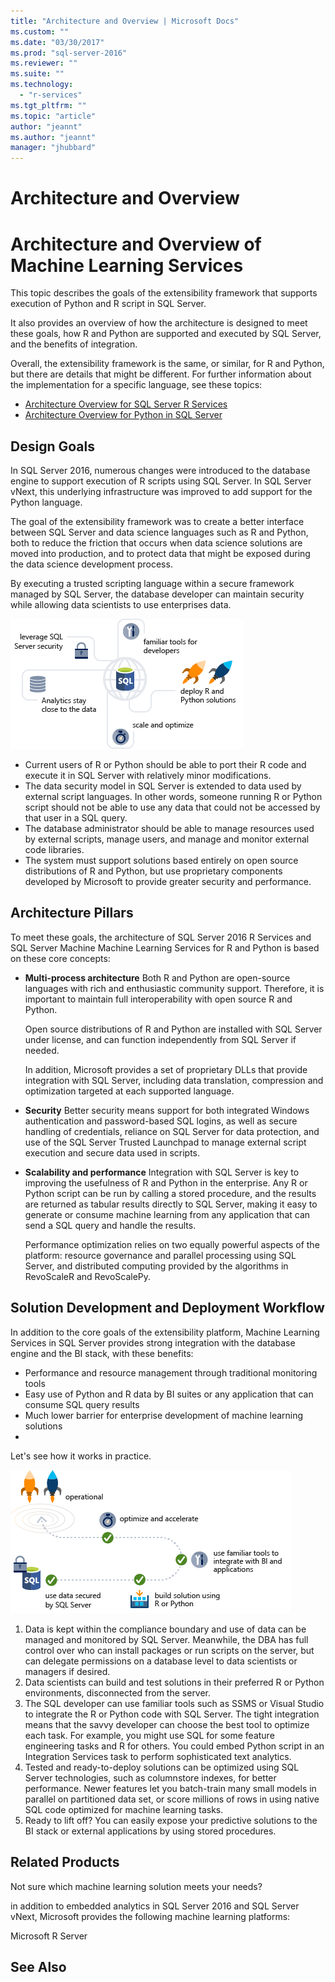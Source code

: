 ```yaml
---
title: "Architecture and Overview | Microsoft Docs"
ms.custom: ""
ms.date: "03/30/2017"
ms.prod: "sql-server-2016"
ms.reviewer: ""
ms.suite: ""
ms.technology: 
  - "r-services"
ms.tgt_pltfrm: ""
ms.topic: "article"
author: "jeannt"
ms.author: "jeannt"
manager: "jhubbard"
---
```


# Architecture and Overview

# Architecture and Overview of Machine Learning Services

This topic describes the goals of the extensibility framework that supports execution of Python and R script in SQL Server. 

It also provides an overview of how the architecture is designed to meet these goals, how R and Python are supported and executed by SQL Server, and the benefits of integration. 

Overall, the extensibility framework is the same, or similar, for R and Python, but there are details that might be different. For further information about the implementation for a specific language, see these topics:

+ [Architecture Overview for SQL Server R Services](/r-services/architecture-overview-sql-server-r.md)
+ [Architecture Overview for Python in SQL Server](/python/architecture-overview-sql-server-python.md)


## Design Goals

In SQL Server 2016, numerous changes were introduced to the database engine to support execution of R scripts using SQL Server. In SQL Server vNext, this underlying infrastructure was improved to add support for the Python language. 

The goal of the extensibility framework was to create a better interface between SQL Server and data science languages such as R and Python, both to reduce the friction that occurs when data science solutions are moved into production, and to protect data that might be exposed during the data science development process.

By executing a trusted scripting language within a secure framework managed by SQL Server, the database developer can maintain security while allowing data scientists to use enterprises data.

![Goals of integration with SQL Server](media/ml-service-value-add.png "Machine Learning Services Value Add")

+ Current users of R or Python should be able to port their R code and execute it in SQL Server with relatively minor modifications.
+ The data security model in SQL Server is extended to data used by external script languages. In other words, someone running R or Python script should not be able to use any data that could not be accessed by that user in a SQL query.
+ The database administrator should be able to manage resources used by external scripts, manage users, and manage and monitor external code libraries.
+ The system must support solutions based entirely on open source distributions of R and Python, but use proprietary components developed by Microsoft to provide greater security and performance.

## Architecture Pillars

To meet these goals, the architecture of SQL Server 2016 R Services and SQL Server Machine Machine Learning Services for R and Python is based on these core concepts:

+ **Multi-process architecture**
 Both R and Python are open-source languages with rich and enthusiastic community support. Therefore, it is important to maintain full interoperability with open source R and Python.

  Open source distributions of R and Python are installed with SQL Server under license, and can function independently from SQL Server if needed. 

   In addition, Microsoft provides a set of proprietary DLLs that provide integration with SQL Server, including data translation, compression and optimization targeted at each supported language.

+ **Security**
   Better security means support for both integrated Windows authentication and password-based SQL logins, as well as secure handling of credentials, reliance on SQL Server for data protection, and use of the SQL Server Trusted Launchpad to manage external script execution and secure data used in scripts. 

+ **Scalability and performance**
  Integration with SQL Server is key to improving the usefulness of R and Python in the enterprise. Any R or Python script can be run by calling a stored procedure, and the results are returned as tabular results directly to SQL Server, making it easy to generate or consume machine learning from any application that can send a SQL query and handle the results.

  Performance optimization relies on two equally powerful aspects of the platform: resource governance and parallel processing using SQL Server, and distributed computing provided by the algorithms in RevoScaleR and RevoScalePy.


## Solution Development and Deployment Workflow

In addition to the core goals of the extensibility platform, Machine Learning Services in SQL Server provides strong integration with the database engine and the BI stack, with these benefits:

+ Performance and resource management through traditional monitoring tools
+ Easy use of Python and R data by BI suites or any application that can consume SQL query results
+ Much lower barrier for enterprise development of machine learning solutions
+  
Let's see how it works in practice.

![ML solution development process](media/ml-solution-development-process.png "Develop and deploy using Machine Learning Services")

1. Data is kept within the compliance boundary and use of data can be managed and monitored by SQL Server. Meanwhile, the DBA has full control over who can install packages or run scripts on the server, but can delegate permissions on a database level to data scientists or managers if desired. 
2. Data scientists can build and test solutions in their preferred R or Python environments, disconnected from the server. 
3. The SQL developer can use familiar tools such as SSMS or Visual Studio to integrate the R or Python code with SQL Server. The tight integration means that the savvy developer can choose the best tool to optimize each task. For example, you might use SQL for some feature engineering tasks and R for others. You could embed Python script in an Integration Services task to perform sophisticated text analytics. 
4. Tested and ready-to-deploy solutions can be optimized using SQL Server technologies, such as columnstore indexes, for better performance. Newer features let you batch-train many small models in parallel on partitioned data set, or score millions of rows in using native SQL code optimized for machine learning tasks.
5. Ready to lift off? You can easily expose your predictive solutions to the BI stack or external applications by using stored procedures.

## Related Products

Not sure which machine learning solution meets your needs? 

in addition to embedded analytics in SQL Server 2016 and SQL Server vNext, Microsoft provides the following machine learning platforms:

Microsoft R Server


## See Also
